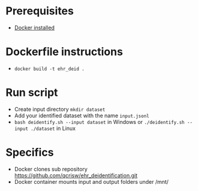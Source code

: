 # Prerequisites
- [Docker installed](https://docs.docker.com/engine/install/ubuntu/)

# Dockerfile instructions
- `docker build -t ehr_deid .`

# Run script
- Create input directory `mkdir dataset`
- Add your identified dataset with the name `input.jsonl`
- `bash deidentify.sh --input dataset` in Windows or `./deidentify.sh --input ./dataset` in Linux

# Specifics
- Docker clones sub repository https://github.com/qcrisw/ehr_deidentification.git
- Docker container mounts input and output folders under /mnt/
